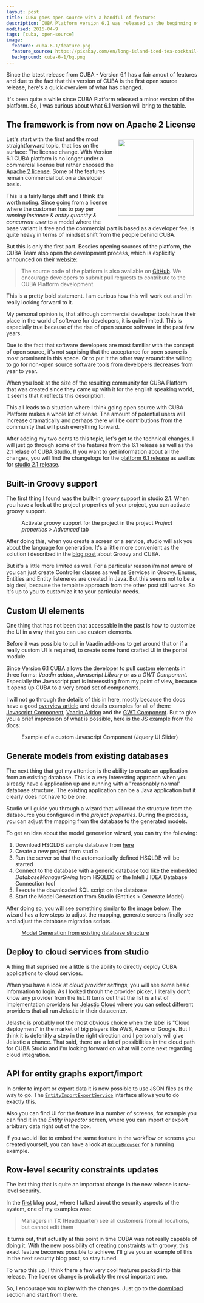 ```yaml
---
layout: post
title: CUBA goes open source with a handful of features
description: CUBA Platform version 6.1 was released in the beginning of april. In this blog post i'll give you a quick overview about new features as well as the new license policy
modified: 2016-04-9
tags: [cuba, open-source]
image:
  feature: cuba-6-1/feature.png
  feature_source: https://pixabay.com/en/long-island-iced-tea-cocktail-drink-880919/
  background: cuba-6-1/bg.png
---
```


Since the latest release from CUBA - Version 6.1 has a fair amout of features and due to the fact that this version of CUBA is the first open source release, here's a quick overview of what has changed.

<!-- more -->

It's been quite a while since CUBA Platform released a minor version of the platform. So, I was curious about what 6.1 Version will bring to the table.

## The framework is from now on Apache 2 License

<img style="float:right; padding: 10px; width: 200px;" src="{{site.url}}/images/cuba-6-1/open.png">

Let's start with the first and the most straightforward topic, that lies on the surface: The license change. With Version 6.1 CUBA platform is no longer under a commercial license but rather choosed the [Apache 2 license](https://github.com/cuba-platform/cuba/blob/master/LICENSE.txt). Some of the features remain commercial but on a developer basis.

This is a fairly large shift and I think it's worth noting. Since going from a license where the customer has to pay per *running instance & entity quantity & concurrent user* to a model where the base variant is free and the commercial part is based as a developer fee, is quite heavy in terms of mindset shift from the people behind CUBA. 

But this is only the first part. Besdies opening sources of the platform, the CUBA Team also open the development process, which is explicitly announced on their [website](https://www.cuba-platform.com/framework):

> The source code of the platform is also available on [GitHub](https://github.com/cuba-platform/cuba). We encourage developers to submit pull requests to contribute to the CUBA Platform development.

This is a pretty bold statement. I am curious how this will work out and i'm really looking forward to it.

My personal opinion is, that although commercial developer tools have their place in the world of software for developers, it is quite limited. This is especially true because of the rise of open source software in the past few years. 

Due to the fact that software developers are most familiar with the concept of open source, it's not suprising that the acceptance for open source is most prominent in this space. Or to put it the other way around: the willing to go for non-open source software tools from developers decreases from year to year.

When you look at the size of the resulting community for CUBA Platform that was created since they came up with it for the english speaking world, it seems that it reflects this description.

This all leads to a situation where I think going open source with CUBA Platform makes a whole lot of sense. The amount of potential users will increase dramatically and perhaps there will be contributions from the community that will push everything forward.

After adding my two cents to this topic, let's get to the technical changes. I will just go through some of the features from the 6.1 release as well as the 2.1 relase of CUBA Studio. If you want to get information about all the changes, you will find the changelogs for the [platform 6.1 release](http://files.cuba-platform.com/cuba/platform/platform-6.1-changelog.html#6.1.1) as well as for [studio 2.1 release](http://files.cuba-platform.com/cuba/studio/studio-2.1-changelog.html#2.1.1).

## Built-in Groovy support

The first thing I found was the built-in groovy support in studio 2.1. When you have a look at the project properties of your project, you can activate groovy support. 


<figure class="center">
	<img src="{{ site.url }}/images/cuba-6-1/groovy-support-studio.png" alt="">
	<figcaption>Activate groovy support for the project in the project <i>Project properties > Advanced</i> tab</figcaption>
</figure>

After doing this, when you create a screen or a service, studio will ask you about the language for generation. It's a little more convenient as the solution i described in the [blog post](https://www.road-to-cuba-and-beyond.com/groovify-cuba-app-integrate-with-cuba/) about Groovy and CUBA.

But it's a little more limited as well. For a particular reason i'm not aware of you can just create Controller classes as well as Services in Groovy. Enums, Entities and Entity listeneres are created in Java. But this seems not to be a big deal, because the template approach from the other post still works. So it's up to you to customize it to your particular needs.

## Custom UI elements

One thing that has not been that accessable in the past is how to customize the UI in a way that you can use custom elements.

Before it was possible to pull in Vaadin add-ons to get around that or if a really custom UI is required, to create some hand crafted UI in the portal module.

Since Version 6.1 CUBA allows the developer to pull custom elements in three forms: *Vaadin addon*, *Javascript Library* or as a *GWT Component*. Especially the Javascript part is interessting from my point of view, because it opens up CUBA to a very broad set of components.

I will not go through the details of this in here, mostly because the docs have a good [overview article](https://doc.cuba-platform.com/manual-6.1/own_components.html) and details examples for all of them: [Javascript Component](https://doc.cuba-platform.com/manual-6.1/js_library_sample.html), [Vaadin Addon](https://doc.cuba-platform.com/manual-6.1/vaadin_addon_sample.html) and the [GWT Component](https://doc.cuba-platform.com/manual-6.1/gwt_component_sample.html). But to give you a brief impression of what is possible, here is the JS example from the docs:

<figure class="center">
	<img src="https://doc.cuba-platform.com/manual-6.1/img/ui_component/product_edit.png" alt="">
	<figcaption>Example of a custom Javascript Component (Jquery UI Slider)</figcaption>
</figure>

## Generate models from existing databases

The next thing that got my attention is the ability to create an application from an existing database. This is a very interesting approach when you already have a application up and running with a "reasonably normal" database structure. The existing application can be a Java application but it clearly does not have to be one.

Studio will guide you through a wizard that will read the structure from the datasource you configured in the *project properties*. During the process, you can adjust the mapping from the database to the generated models.

To get an idea about the model generation wizard, you can try the following:

1. Download HSQLDB sample database from [here](http://hsqldb.org/doc/verbatim/sample/sampledata.sql)
2. Create a new project from studio
3. Run the server so that the automcatically defined HSQLDB will be started
4. Connect to the database with a generic database tool like the embedded *DatabaseManagerSwing* from HSQLDB or the IntelliJ IDEA Database Connection tool
5. Execute the downloaded SQL script on the database
6. Start the Model Generation from Studio (Entities > Generate Model) 

After doing so, you will see something similar to the image below. The wizard has a few steps to adjust the mapping, generate screens finally see and adjust the database migration scripts.

<figure class="center">
	<a href="{{ site.url }}/images/cuba-6-1/generate-model-from-db.png"><img src="{{ site.url }}/images/cuba-6-1/generate-model-from-db.png" alt=""></a>
	<figcaption><a href="{{ site.url }}/images/cuba-6-1/generate-model-from-db.png" title="Model Generation from existing database structure">Model Generation from existing database structure</a></figcaption>
</figure>

## Deploy to cloud services from studio

A thing that suprised me a little is the ability to directly deploy CUBA applications to cloud services.

When you have a look at *cloud provider settings*, you will see some basic information to login. As I looked throuh the provider picker, I literally don't know any provider from the list. It turns out that the list is a list of implementation providers for [Jelastic Cloud](https://jelastic.com/) where you can select different providers that all run Jelastic in their datacenter.

Jelastic is probably not the most obvious choice when the label is "Cloud deployment" in the market of big players like AWS, Azure or Google. But I think it is defenitly a step in the right direction and I personally will give Jelastic a chance. That said, there are a lot of possibilities in the cloud path for CUBA Studio and i'm looking forward on what will come next regarding cloud integration.


## API for entity graphs export/import

In order to import or export data it is now possible to use JSON files as the way to go. The <code><a href="https://github.com/cuba-platform/cuba/blob/579360fe491f2c5f14ad9c51a9de78ba063d31b6/modules/global/src/com/haulmont/cuba/core/app/importexport/EntityImportExportService.java">EntityImportExportService</a></code> interface allows you to do exactly this.

Also you can find UI for the feature in a number of screens, for example you can find it in the *Entity inspector* screen, where you can import or export arbitrary data right out of the box.

If you would like to embed the same feature in the workflow or screens you created yourself, you can have a look at <code><a href="https://github.com/cuba-platform/cuba/blob/579360fe491f2c5f14ad9c51a9de78ba063d31b6/modules/gui/src/com/haulmont/cuba/gui/app/security/group/browse/GroupBrowser.java">GroupBrowser</a></code> for a running example.

## Row-level security constraints updates

The last thing that is quite an important change in the new release is row-level security.

In the [first](https://www.road-to-cuba-and-beyond.com/my-personal-crud-story-or-how-i-came-to-cuba/) blog post, where I talked about the security aspects of the system, one of my examples was:

> Managers in TX (Headquarter) see all customers from all locations, but cannot edit them

It turns out, that actually at this point in time CUBA was not really capable of doing it. With the new possibility of creating constraints with groovy, this exact feature becomes possible to achieve. I'll give you an example of this in the next security blog post, so stay tuned.

To wrap this up, I think there a few very cool features packed into this release. The license change is probably the most important one.

So, I encourage you to play with the changes. Just go to the [download](https://www.cuba-platform.com/download) section  and start from there.
